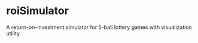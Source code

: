 # roiSimulator
A return-on-investment simulator for 5-ball lottery games with visualization utility.
